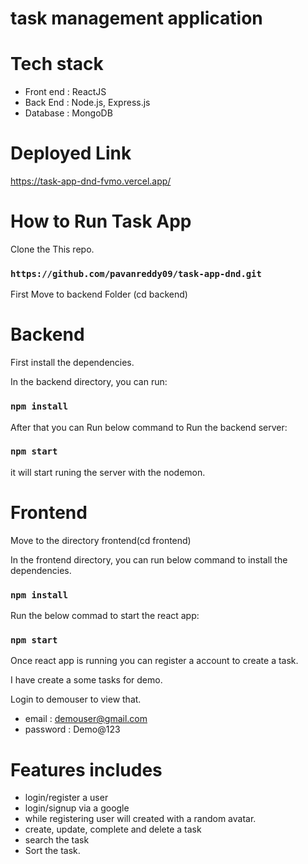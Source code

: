 # task management application

# Tech stack
- Front end : ReactJS
- Back End : Node.js, Express.js
- Database : MongoDB

# Deployed Link
https://task-app-dnd-fvmo.vercel.app/
# How to Run Task App
Clone the This repo.

### `https://github.com/pavanreddy09/task-app-dnd.git`

First Move to backend Folder (cd backend)
# Backend
First install the dependencies.

In the backend directory, you can run:
### `npm install`

After that you can Run below command to Run the backend server:
### `npm start`
it will start runing the server with the nodemon.

# Frontend
Move to the directory frontend(cd frontend)

In the frontend directory, you can run below command to install the dependencies.
### `npm install`

Run the below commad to start the react app:
### `npm start`

Once react app is running you can register a account to create a task.

I have create a some tasks for demo.

Login to demouser to view that.

- email : demouser@gmail.com
- password : Demo@123

# Features includes 
- login/register a user
- login/signup via a google
- while registering user will created with a random avatar.
- create, update, complete and delete a task
- search the task
- Sort the task.
